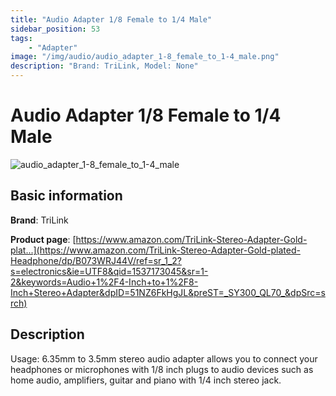 ```yaml
---
title: "Audio Adapter 1/8 Female to 1/4 Male"
sidebar_position: 53
tags:
    - "Adapter"
image: "/img/audio/audio_adapter_1-8_female_to_1-4_male.png"
description: "Brand: TriLink, Model: None"
---
```

# Audio Adapter 1/8 Female to 1/4 Male

![audio_adapter_1-8_female_to_1-4_male](/img/audio/audio_adapter_1-8_female_to_1-4_male.png)

## Basic information

**Brand**: TriLink

**Product page**: [https://www.amazon.com/TriLink-Stereo-Adapter-Gold-plat...](https://www.amazon.com/TriLink-Stereo-Adapter-Gold-plated-Headphone/dp/B073WRJ44V/ref=sr_1_2?s=electronics&ie=UTF8&qid=1537173045&sr=1-2&keywords=Audio+1%2F4-Inch+to+1%2F8-Inch+Stereo+Adapter&dpID=51NZ6FkHgJL&preST=_SY300_QL70_&dpSrc=srch)

## Description

Usage: 6\.35mm to 3\.5mm stereo audio adapter allows you to connect your headphones or microphones with 1/8 inch plugs to audio devices such as home audio, amplifiers, guitar and piano with 1/4 inch stereo jack\.

